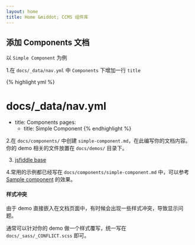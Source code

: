 ```yaml
---
layout: home
title: Home &middot; CCMS 组件库
---
```


## 添加 Components 文档

以 `Simple Component` 为例

1.在 `docs/_data/nav.yml` 中 `Components` 下增加一行 `title` 

{% highlight yml %}
# docs/_data/nav.yml
- title: Components
  pages:
    - title: Simple Component
{% endhighlight %}

2.在 `docs/components/` 中创建 `simple-component.md`，在此编写你的文档内容。你的 demo 相关的文件放置在 `docs/demos/` 目录下。

3. [jsfiddle base](https://jsfiddle.net/Kuitos/bny6tf2x/)

4.常用的示例都已经写在 `docs/components/simple-component.md` 中，可以参考 [Sample component](//docs/components/sample-component/) 的效果。

#### 样式冲突
由于 demo 直接嵌入在文档页面中，有时候会出现一些样式冲突，导致显示问题。

通常可以针对你的 demo 做一个样式覆写，统一写在 `docs/_sass/_CONFLICT.scss` 即可。

